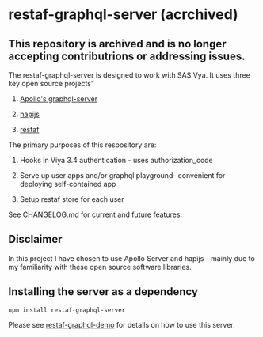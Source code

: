 # restaf-graphql-server (acrchived)
## This repository is archived and is no longer accepting contributrions or addressing issues.

The restaf-graphql-server is designed to work with SAS Vya. It uses three key open source projects"

1. [Apollo's graphql-server](https://www.apollographql.com/docs/apollo-server/)

2. [hapijs](https://hapijs.com)

3. [restaf](https://github.com/sassoftware/restaf)

The primary purposes of this respository are:

1. Hooks in Viya 3.4 authentication - uses authorization_code

2. Serve up user apps and/or graphql playground- convenient for deploying self-contained app

3. Setup restaf store for each user

See CHANGELOG.md for current and future features.



## Disclaimer

In this project I have chosen to use Apollo Server and hapijs - mainly due to my familiarity with these open source software libraries.  

## Installing the server as a dependency

```script
npm install restaf-graphql-server

```

Please see [restaf-graphql-demo](https://github.com/sassoftware/restaf-graphql-demo) for details on how to use this  server.
